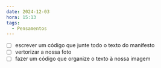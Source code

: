 ```yaml
---
date: 2024-12-03
hora: 15:13
tags:
  - Pensamentos
---
```





- [ ] escrever um código que junte todo o texto do manifesto 
- [ ] vertorizar a nossa foto
- [ ] fazer um código que organize o texto à nossa imagem
